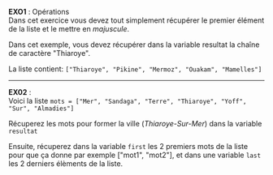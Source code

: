 **EXO1** : Opérations
<br>
Dans cet exercice vous devez tout simplement récupérer le premier élément de la liste et le mettre en *majuscule*.

Dans cet exemple, vous devez récupérer dans la variable resultat la chaîne de caractère "Thiaroye". <br>

La liste contient: `["Thiaroye", "Pikine", "Mermoz", "Ouakam", "Mamelles"]`


<hr>

**EX02** :
<br>
Voici la liste `mots = ["Mer", "Sandaga", "Terre", "Thiaroye", "Yoff", "Sur", "Almadies"]`

Récuperez les mots pour former la ville (*Thiaroye-Sur-Mer*) dans la variable `resultat`

Ensuite, récuperez dans la variable `first` les 2 premiers mots de la liste pour que ça donne par exemple ["mot1", "mot2"], et dans une variable `last` les 2 derniers élèments de la liste. 